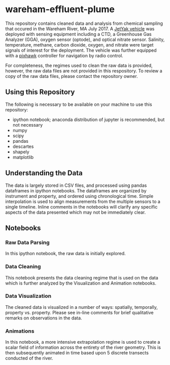 # wareham-effluent-plume

This repository contains cleaned data and analysis from chemical sampling that occured in the Wareham River, MA July 2017. A [JetYak vehicle](https://www.whoi.edu/oceanus/feature/the-jetyak) was deployed with sensing equipment including a CTD, a Greenhouse Gas Analyzer (GGA), oxygen sensor (optode), and optical nitrate sensor. Salinity, temperature, methane, carbon dioxide, oxygen, and nitrate were target signals of interest for the deployment. The vehicle was further equipped with a [pixhawk](https://pixhawk.org/) controller for navigation by radio control.

For completeness, the regimes used to clean the raw data is provided, however, the raw data files are not provided in this respository. To review a copy of the raw data files, please contact the repository owner.

## Using this Repository
The following is necessary to be available on your machine to use this repository:
  * ipython notebook; anaconda distribution of jupyter is recommended, but not necessary
  * numpy
  * scipy
  * pandas
  * descartes
  * shapely
  * matplotlib

## Understanding the Data
The data is largely stored in CSV files, and processed using pandas dataframes in ipython notebooks. The dataframes are organized by instrument and property, and ordered using chronological time. Simple interpolation is used to align measurements from the multiple sensors to a single timeline. Inline comments in the notebooks will clarify any specific aspects of the data presented which may not be immediately clear.

## Notebooks
### Raw Data Parsing
In this ipython notebook, the raw data is initially explored. 

### Data Cleaning
This notebook presents the data cleaning regime that is used on the data which is further analyzed by the Visualization and Animation notebooks. 

### Data Visualization
The cleaned data is visualized in a number of ways: spatially, temporally, property vs. property. Please see in-line comments for brief qualitative remarks on observations in the data. 

### Animations
In this notebook, a more intensive extrapolation regime is used to create a scalar field of information across the entirety of the river geometry. This is then subsequently animated in time based upon 5 discrete transects conducted of the river.